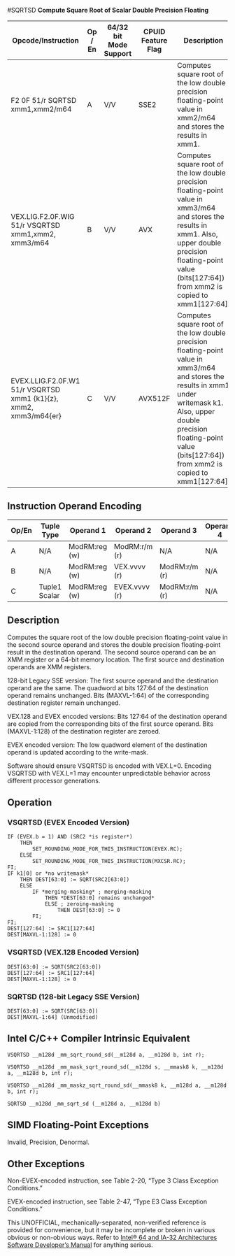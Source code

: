 #SQRTSD
**Compute Square Root of Scalar Double Precision Floating**

| Opcode/Instruction                                               | Op / En | 64/32 bit Mode Support | CPUID Feature Flag | Description                                                                                                                                                                                                                                |
| ---------------------------------------------------------------- | ------- | ---------------------- | ------------------ | ------------------------------------------------------------------------------------------------------------------------------------------------------------------------------------------------------------------------------------------ |
| F2 0F 51/r SQRTSD xmm1,xmm2/m64                                  | A       | V/V                    | SSE2               | Computes square root of the low double precision floating-point value in xmm2/m64 and stores the results in xmm1.                                                                                                                          |
| VEX.LIG.F2.0F.WIG 51/r VSQRTSD xmm1,xmm2, xmm3/m64               | B       | V/V                    | AVX                | Computes square root of the low double precision floating-point value in xmm3/m64 and stores the results in xmm1. Also, upper double precision floating-point value (bits[127:64]) from xmm2 is copied to xmm1[127:64].                    |
| EVEX.LLIG.F2.0F.W1 51/r VSQRTSD xmm1 {k1}{z}, xmm2, xmm3/m64{er} | C       | V/V                    | AVX512F            | Computes square root of the low double precision floating-point value in xmm3/m64 and stores the results in xmm1 under writemask k1. Also, upper double precision floating-point value (bits[127:64]) from xmm2 is copied to xmm1[127:64]. |

## Instruction Operand Encoding

| Op/En | Tuple Type    | Operand 1     | Operand 2     | Operand 3     | Operand 4 |
| ----- | ------------- | ------------- | ------------- | ------------- | --------- |
| A     | N/A           | ModRM:reg (w) | ModRM:r/m (r) | N/A           | N/A       |
| B     | N/A           | ModRM:reg (w) | VEX.vvvv (r)  | ModRM:r/m (r) | N/A       |
| C     | Tuple1 Scalar | ModRM:reg (w) | EVEX.vvvv (r) | ModRM:r/m (r) | N/A       |

## Description

Computes the square root of the low double precision floating-point value in the second source operand and stores the double precision floating-point result in the destination operand. The second source operand can be an XMM register or a 64-bit memory location. The first source and destination operands are XMM registers.

128-bit Legacy SSE version: The first source operand and the destination operand are the same. The quadword at bits 127:64 of the destination operand remains unchanged. Bits (MAXVL-1:64) of the corresponding destination register remain unchanged.

VEX.128 and EVEX encoded versions: Bits 127:64 of the destination operand are copied from the corresponding bits of the first source operand. Bits (MAXVL-1:128) of the destination register are zeroed.

EVEX encoded version: The low quadword element of the destination operand is updated according to the write-mask.

Software should ensure VSQRTSD is encoded with VEX.L=0. Encoding VSQRTSD with VEX.L=1 may encounter unpredictable behavior across different processor generations.

## Operation

### VSQRTSD (EVEX Encoded Version)

```
IF (EVEX.b = 1) AND (SRC2 *is register*)
    THEN
        SET_ROUNDING_MODE_FOR_THIS_INSTRUCTION(EVEX.RC);
    ELSE
        SET_ROUNDING_MODE_FOR_THIS_INSTRUCTION(MXCSR.RC);
FI;
IF k1[0] or *no writemask*
    THEN DEST[63:0] := SQRT(SRC2[63:0])
    ELSE
        IF *merging-masking* ; merging-masking
            THEN *DEST[63:0] remains unchanged*
            ELSE ; zeroing-masking
                THEN DEST[63:0] := 0
        FI;
FI;
DEST[127:64] := SRC1[127:64]
DEST[MAXVL-1:128] := 0

```

### VSQRTSD (VEX.128 Encoded Version)

```
DEST[63:0] := SQRT(SRC2[63:0])
DEST[127:64] := SRC1[127:64]
DEST[MAXVL-1:128] := 0

```

### SQRTSD (128-bit Legacy SSE Version)

```
DEST[63:0] := SQRT(SRC[63:0])
DEST[MAXVL-1:64] (Unmodified)

```

## Intel C/C++ Compiler Intrinsic Equivalent

```
VSQRTSD __m128d _mm_sqrt_round_sd(__m128d a, __m128d b, int r);

```

```
VSQRTSD __m128d _mm_mask_sqrt_round_sd(__m128d s, __mmask8 k, __m128d a, __m128d b, int r);

```

```
VSQRTSD __m128d _mm_maskz_sqrt_round_sd(__mmask8 k, __m128d a, __m128d b, int r);

```

```
SQRTSD __m128d _mm_sqrt_sd (__m128d a, __m128d b)

```

## SIMD Floating-Point Exceptions

Invalid, Precision, Denormal.

## Other Exceptions

Non-EVEX-encoded instruction, see Table 2-20, “Type 3 Class Exception Conditions.”

EVEX-encoded instruction, see Table 2-47, “Type E3 Class Exception Conditions.”

This UNOFFICIAL, mechanically-separated, non-verified reference is provided for convenience, but it may be
incomplete or broken in various obvious or non-obvious
ways. Refer to [Intel® 64 and IA-32 Architectures Software Developer’s Manual](https://software.intel.com/en-us/download/intel-64-and-ia-32-architectures-sdm-combined-volumes-1-2a-2b-2c-2d-3a-3b-3c-3d-and-4) for anything serious.
